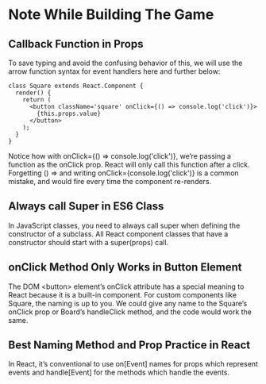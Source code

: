 # Note While Building The Game

## Callback Function in Props

To save typing and avoid the confusing behavior of this, we will use the arrow function syntax for event handlers here and further below:

```tsx
class Square extends React.Component {
  render() {
    return (
      <button className='square' onClick={() => console.log('click')}>
        {this.props.value}
      </button>
    );
  }
}
```

Notice how with onClick={() => console.log('click')}, we’re passing a function as the onClick prop. React will only call this function after a click. Forgetting () => and writing onClick={console.log('click')} is a common mistake, and would fire every time the component re-renders.

## Always call Super in ES6 Class

In JavaScript classes, you need to always call super when defining the constructor of a subclass. All React component classes that have a constructor should start with a super(props) call.

## onClick Method Only Works in Button Element

The DOM \<button> element’s onClick attribute has a special meaning to React because it is a built-in component. For custom components like Square, the naming is up to you. We could give any name to the Square’s onClick prop or Board’s handleClick method, and the code would work the same.

## Best Naming Method and Prop Practice in React

In React, it’s conventional to use on[Event] names for props which represent events and handle[Event] for the methods which handle the events.
